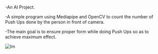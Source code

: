 -An AI Project.

-A simple program using Mediapipe and OpenCV to count the number of Push Ups done by the person in front of camera.

-The main goal is to ensure proper form while doing Push Ups so as to achieve maximum effect.

![Im](https://user-images.githubusercontent.com/95848665/189094967-e6cf2a01-4a8a-4a84-9876-0acb7022a178.png)
